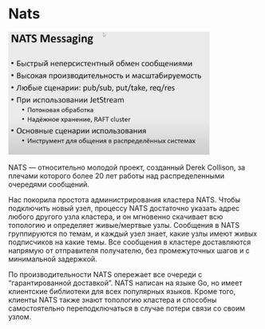 # Nats

<img src="../../../media/db/specific/messages/nats.jpg" width="80%"/>

NATS — относительно молодой проект, созданный Derek Collison, за плечами которого более 20 лет работы над распределенными очередями сообщений.

Нас покорила простота администрирования кластера NATS. Чтобы подключить новый узел, процессу NATS достаточно указать адрес любого другого узла кластера, и он мгновенно скачивает всю топологию и определяет живые/мертвые узлы. Сообщения в NATS группируются по темам, и каждый узел знает, какие узлы имеют живых подписчиков на какие темы. Все сообщения в кластере доставляются напрямую от отправителя получателю, без промежуточных шагов и с минимальной задержкой.

По производительности NATS опережает все очереди с “гарантированной доставкой”. NATS написан на языке Go, но имеет клиентские библиотеки для всех популярных языков. Кроме того, клиенты NATS также знают топологию кластера и способны самостоятельно переподключаться в случае потери связи со своим узлом.